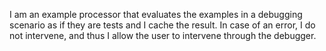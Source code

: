 I am an example processor that evaluates the examples in a debugging scenario as if they are tests and I cache the result.
In case of an error, I do not intervene, and thus I allow the user to intervene through the debugger.
